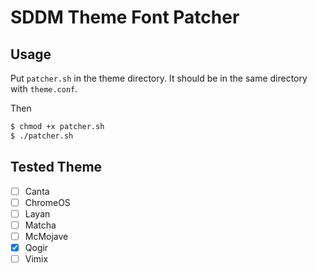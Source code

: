 # SDDM Theme Font Patcher

## Usage

Put ```patcher.sh``` in the theme directory.
It should be in the same directory with ```theme.conf```.

Then

```bash
$ chmod +x patcher.sh
$ ./patcher.sh
```

## Tested Theme

- [ ] Canta
- [ ] ChromeOS
- [ ] Layan
- [ ] Matcha
- [ ] McMojave
- [x] Qogir
- [ ] Vimix
